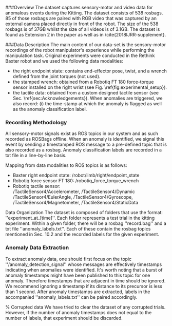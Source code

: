 ###Overview
The dataset captures sensory-motor and video data for anomalous events during the Kitting. The dataset consists of 538 rosbags. 85 of those rosbags are paired with RGB video that was captured by an external camera placed directly in front of the robot. The size of the 538 rosbags is of 37GB whilst the size of all videos is of 3.1GB. The dataset is found as Extension 2 in the paper as well as in \cite{2018IJRR-supplement}.

###Data Description
The main content of our data-set is the sensory-motor recordings of the robot manipulator's experience while performing the manipulation task. Original experiments were conducted in the Rethink Baxter robot and we used the following data modalities:
- the right endpoint state: contains end-effector pose, twist, and a wrench defined from the joint torques (not used).
- the stamped wrench: obtained from a Robotiq FT 180 force-torque sensor installed on the right wrist (see Fig. \ref{fig:experimental_setup}).
- the tactile data: obtained from a custom designed tactile sensor (see Sec. \ref{sec:Acknowledgements}).
When anomalies are triggered, we also record: (i) the time-stamp at which the anomaly is flagged as well as the anomaly classification label.

### Recording Methodology
All sensory-motor signals exist as ROS topics in our system and as such recorded as ROSBags offline. When an anomaly is identified, we signal this event by sending a timestamped ROS message to a pre-defined topic that is also recorded as a rosbag. Anomaly classification labels are recorded in a txt file in a line-by-line basis. 

Mapping from data modalities to ROS topics is as follows:
- Baxter right endpoint state:  /robot/limb/right/endpoint\_state
- Robotiq force sensor FT 180:  /robotiq_force_torque_wrench
- Robotiq tactile sensor:  
   /TactileSensor4/Accelerometer, 
   /TactileSensor4/Dynamic
   /TactileSensor4/EulerAngle, 
   /TactileSensor4/Gyroscope, 
   /TactileSensor4/Magnetometer,
   /TactileSensor4/StaticData


Data Organization
The dataset is composed of folders that use the format: ''experiment_at_[time]''. Each folder represents a test trial in the kitting experiment. Within a given folder, there will be a rosbag ''record.bag'' and a txt file ''anomaly_labels.txt''. Each of these contain the rosbag topics mentioned in Sec. 10.2 and the recorded labels for the given experiment.

### Anomaly Data Extraction
To extract anomaly data, one should first focus on the topic ''/anomaly_detection_signal'' whose messages are effectively timestamps indicating when anomalies were identified. It's worth noting that a burst of anomaly timestamps might have been published to this topic for one anomaly. Therefore timestamps that are adjacent in time should be ignored. We recommend ignoring a timestamp if its distance to its precursor is less than 1 second. After anomaly timestamps are extracted, labels in the accompanied ''anomaly_labels.txt'' can be paired accordingly. 

%  Corrupted data
We have tried to clear the dataset of any corrupted trials. However, if the number of anomaly timestamps does not equal to the number of labels, that experiment should be discarded. 